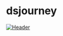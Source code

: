 # dsjourney

[![Header](https://raw.githubusercontent.com/MartinHeinz/<OWNER>/<OWNER>/readme_header.png "Header")](https://some-url.dev/)
